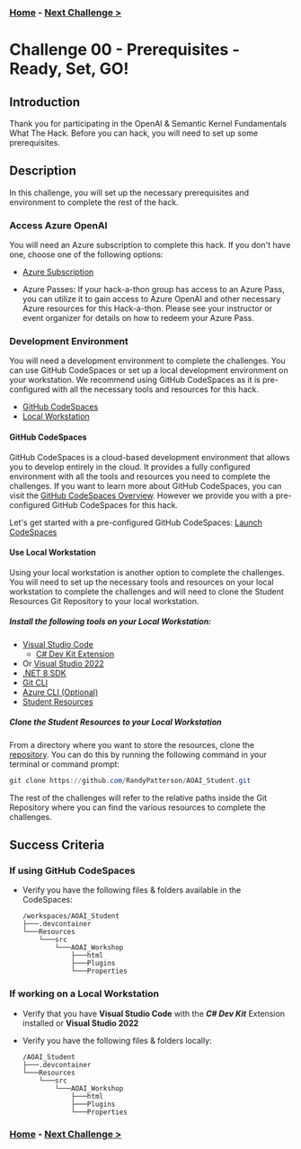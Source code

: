 ### **[Home](./README.md)** - [Next Challenge >](./Challenge-01.md)

# Challenge 00 - Prerequisites - Ready, Set, GO!

## Introduction

Thank you for participating in the OpenAI & Semantic Kernel Fundamentals What The Hack. Before you can hack, you will need to set up some prerequisites.

## Description

In this challenge, you will set up the necessary prerequisites and environment to complete the rest of the hack.

### Access Azure OpenAI

You will need an Azure subscription to complete this hack. If you don't have one, choose one of the following options:

- [Azure Subscription](https://azure.microsoft.com/en-us/free/)

- Azure Passes: If your hack-a-thon group has access to an Azure Pass, you can utilize it to gain access to Azure OpenAI and other necessary Azure resources for this Hack-a-thon. Please see your instructor or event organizer for details on how to redeem your Azure Pass.

### Development Environment

You will need a development environment to complete the challenges. You can use GitHub CodeSpaces or set up a local development environment on your workstation.  We recommend using GitHub CodeSpaces as it is pre-configured with all the necessary tools and resources for this hack.

- [GitHub CodeSpaces](#github-codespaces)
- [Local Workstation](#use-local-workstation)

#### GitHub CodeSpaces

GitHub CodeSpaces is a cloud-based development environment that allows you to develop entirely in the cloud. It provides a fully configured environment with all the tools and resources you need to complete the challenges. If you want to learn more about GitHub CodeSpaces, you can visit the [GitHub CodeSpaces Overview](https://docs.github.com/en/codespaces/overview). However we provide you with a pre-configured GitHub CodeSpaces for this hack.

Let's get started with a pre-configured GitHub CodeSpaces: [Launch CodeSpaces](https://codespaces.new/RandyPatterson/AOAI_Student)

#### Use Local Workstation

Using your local workstation is another option to complete the challenges. You will need to set up the necessary tools and resources on your local workstation to complete the challenges and will need to clone the Student Resources Git Repository to your local workstation.

##### Install the following tools on your Local Workstation:

- [Visual Studio Code](https://code.visualstudio.com/download)
  - [C# Dev Kit Extension](https://marketplace.visualstudio.com/items?itemName=ms-dotnettools.csdevkit)
- Or [Visual Studio 2022](https://visualstudio.microsoft.com/downloads/)
- [.NET 8 SDK](https://dotnet.microsoft.com/download/dotnet/8.0)
- [Git CLI](https://git-scm.com/downloads)
- [Azure CLI (Optional)](https://aka.ms/installazurecli)
- [Student Resources](#student-resources)
 
##### Clone the Student Resources to your Local Workstation

From a directory where you want to store the resources, clone the [repository](https://github.com/RandyPatterson/AOAI_Student). You can do this by running the following command in your terminal or command prompt:

  ```powershell
  git clone https://github.com/RandyPatterson/AOAI_Student.git
  ```

The rest of the challenges will refer to the relative paths inside the Git Repository where you can find the various resources to complete the challenges.

## Success Criteria

### If using GitHub CodeSpaces

- Verify you have the following files & folders available in the CodeSpaces:

  ```text
  /workspaces/AOAI_Student
  ├───.devcontainer
  └───Resources
      └───src
          └───AOAI_Workshop
              ├───html
              ├───Plugins
              └───Properties
  ```

### If working on a Local Workstation

- Verify that you have **Visual Studio Code** with the ***C# Dev Kit*** Extension installed or **Visual Studio 2022**
- Verify you have the following files & folders locally:

  ```text
  /AOAI_Student
  ├───.devcontainer
  └───Resources
      └───src
          └───AOAI_Workshop
              ├───html
              ├───Plugins
              └───Properties
  ```

### **[Home](./README.md)** - [Next Challenge >](./Challenge-01.md)
